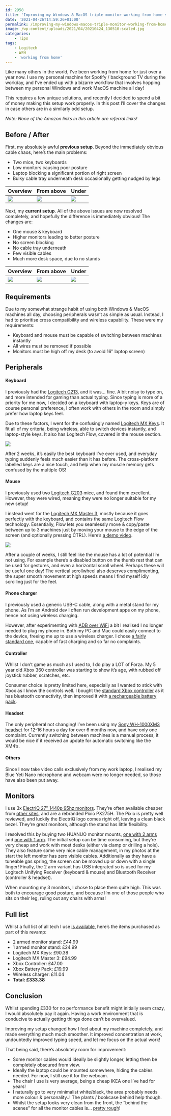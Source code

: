 ```yaml
---
id: 2958
title: 'Improving my Windows & MacOS triple monitor working from home setup'
date: '2021-04-26T14:59:26+01:00'
permalink: /improving-my-windows-macos-triple-monitor-working-from-home-setup/
image: /wp-content/uploads/2021/04/20210424_130510-scaled.jpg
categories:
    - Tips
tags:
    - Logitech
    - WFH
    - 'working from home'
---
```


Like many others in the world, I’ve been working from home for just over a year now. I use my personal machine for Spotify / background TV during the workday, and I’ve ended up with a bizarre workflow that involves hopping between my personal Windows and work MacOS machine all day!

This requires a few unique solutions, and recently I decided to spend a bit of money making this setup work properly. In this post I’ll cover the changes in case others are in a similarly odd setup.

*Note: None of the Amazon links in this article are referral links!*

## Before / After

First, my absolutely awful **previous setup**. Beyond the immediately obvious cable chaos, here’s the main problems:
- Two mice, two keyboards
- Low monitors causing poor posture
- Laptop blocking a significant portion of right screen
- Bulky cable tray underneath desk occasionally getting nudged by legs

| Overview | From above | Under |
| -- | -- | -- |
| [![](/wp-content/uploads/2021/04/vzk1Vo6.jpg)](/wp-content/uploads/2021/04/vzk1Vo6.jpg) | [![](/wp-content/uploads/2021/04/above2.jpeg)](/wp-content/uploads/2021/04/above2.jpeg) | [![](/wp-content/uploads/2021/04/under.jpeg)](/wp-content/uploads/2021/04/under.jpeg) |


Next, my **current setup**. All of the above issues are now resolved completely, and hopefully the difference is immediately obvious! The changes are:
- One mouse &amp; keyboard
- Higher monitors leading to better posture
- No screen blocking
- No cable tray underneath
- Few visible cables
- Much more desk space, due to no stands

| Overview | From above | Under |
| -- | -- | -- |
| [![](/wp-content/uploads/2021/04/hum2TEM.png)](/wp-content/uploads/2021/04/hum2TEM.png) | [![](/wp-content/uploads/2021/04/20210424_130510.jpg)](/wp-content/uploads/2021/04/20210424_130510.jpg) | [![](/wp-content/uploads/2021/04/20210424_130549.jpg)](/wp-content/uploads/2021/04/20210424_130549.jpg) |

## Requirements

Due to my somewhat strange habit of using both Windows &amp; MacOS machines all day, choosing peripherals wasn’t as simple as usual. Instead, I had to prioritise cross compatibility and wireless capability. These were my requirements:

- Keyboard and mouse must be capable of switching between machines instantly
- All wires must be removed if possible
- Monitors must be high off my desk (to avoid 16″ laptop screen)

## Peripherals

#### Keyboard

I previously had the [Logitech G213](https://smile.amazon.co.uk/Logitech-G213-Prodigy-Keyboard-Backlit/dp/B01L6L451Q), and it was… fine. A bit noisy to type on, and more intended for gaming than actual typing. Since typing is more of a priority for me now, I decided on a keyboard with laptop-y keys. Keys are of course personal preference, I often work with others in the room and simply prefer how laptop keys feel.

Due to these factors, I went for the confusingly named [Logitech MX Keys](https://smile.amazon.co.uk/Logitech-Advanced-Illuminated-Bluetooth-Responsive/dp/B07W6HXZ5J/). It fit all of my criteria, being wireless, able to switch devices instantly, and laptop-style keys. It also has Logitech Flow, covered in the mouse section.

[![](/wp-content/uploads/2021/04/2WODInk.png)](/wp-content/uploads/2021/04/2WODInk.png)

After 2 weeks, it’s easily the best keyboard I’ve ever used, and everyday typing suddenly feels much easier than it has before. The cross-platform labelled keys are a nice touch, and help when my muscle memory gets confused by the multiple OS!

#### Mouse

I previously used two [Logitech G203](https://smile.amazon.co.uk/Logitech-Customising-Gaming-Optical-Colour/dp/B01MYQ4HJD) mice, and found them excellent. However, they were wired, meaning they were no longer suitable for my new setup!

I instead went for the [Logitech MX Master 3](https://smile.amazon.co.uk/Logitech-Master-Ultrafast-Customisation-Compatible/dp/B07W6HDNNV/), mostly because it goes perfectly with the keyboard, and contains the same Logitech Flow technology. Essentially, Flow lets you seamlessly move &amp; copy/paste between up to 3 machines just by moving your mouse to the edge of the screen (and optionally pressing CTRL). Here’s [a demo video](https://youtu.be/RHaLIq7CV68?t=307).

[![](/wp-content/uploads/2021/04/vBdgyhL.png)](/wp-content/uploads/2021/04/vBdgyhL.png)

After a couple of weeks, I still feel like the mouse has a lot of potential I’m not using. For example there’s a disabled button on the thumb rest that can be used for gestures, and even a horizontal scroll wheel. Perhaps these will be useful one day! The vertical scrollwheel also deserves complimenting, the super smooth movement at high speeds means I find myself idly scrolling just for the feel.

#### Phone charger

I previously used a generic USB-C cable, along with a metal stand for my phone. As I’m an Android dev I often run development apps on my phone, hence not using wireless charging.

However, after experimenting with [ADB over WiFi](https://developer.android.com/studio/command-line/adb#connect-to-a-device-over-wi-fi-android-11+) a bit I realised I no longer needed to plug my phone in. Both my PC and Mac could easily connect to the device, freeing me up to use a wireless charger. I chose [a fairly standard one](https://smile.amazon.co.uk/gp/product/B07HL9HVVR/r), capable of fast charging and so far no complaints.

#### Controller

Whilst I don’t game as much as I used to, I do play a LOT of Forza. My 5 year old Xbox 360 controller was starting to show it’s age, with rubbed off joystick rubber, scratches, etc.

Consumer choice is pretty limited here, especially as I wanted to stick with Xbox as I know the controls well. I bought the [standard Xbox controller](https://smile.amazon.co.uk/gp/product/B07SDFLVKD/) as it has bluetooth connectivity, then improved it with [a rechargeable battery pack](https://smile.amazon.co.uk/gp/product/B08QN16M7T/).

#### Headset

The only peripheral not changing! I’ve been using my [Sony WH-1000XM3 headset](https://smile.amazon.co.uk/Sony-WH-1000XM3-Wireless-Cancelling-Headphones-Black/dp/B07GDR2LYK/) for 12-16 hours a day for over 6 months now, and have only one complaint. Currently switching between machines is a manual process, it would be nice if it received an update for automatic switching like the XM4’s.

#### Others

Since I now take video calls exclusively from my work laptop, I realised my Blue Yeti Nano microphone and webcam were no longer needed, so those have also been put away.

## Monitors

I use 3x [ElectriQ 27″ 1440p 95hz monitors](https://smile.amazon.co.uk/gp/product/B07TXHBWMK/). They’re often available cheaper from [other sites](https://www.laptopsdirect.co.uk/electriq-27-qhd-1440p-95hz-freesync-hdr-monitor-eiq-27mq95fshdru/version.asp), and are a rebranded Pixio PX275H. The Pixio is pretty well reviewed, and luckily the ElectriQ logo comes right off, leaving a clean black bezel. They’re great monitors, although the stand has little flexibility.

I resolved this by buying two HUANUO monitor mounts, [one with 2 arms](https://smile.amazon.co.uk/gp/product/B08LK6MRYB/) and [one with 1 arm](https://smile.amazon.co.uk/gp/product/B07T4HQS2N/). The initial setup can be time consuming, but they’re very cheap and work with most desks (either via clamp or drilling a hole). They also feature some very nice cable management, in my photos at the start the left monitor has zero visible cables. Additionally as they have a tuneable gas spring, the screen can be moved up or down with a single finger! Finally, the 2 arm variant has USB integrated so is used for my Logitech Unifying Receiver (keyboard &amp; mouse) and Bluetooth Receiver (controller &amp; headset).

When mounting my 3 monitors, I chose to place them quite high. This was both to encourage good posture, and because I’m one of those people who sits on their leg, ruling out any chairs with arms!

## Full list

Whilst a full list of all tech I use [is available](https://smile.amazon.co.uk/hz/wishlist/ls/29YME34CJ44FK/), here’s the items purchased as part of this revamp:

- 2 armed monitor stand: £44.99
- 1 armed monitor stand: £24.99
- Logitech MX Keys: £90.38
- Logitech MX Master 3: £94.99
- Xbox Controller: £47.00
- Xbox Battery Pack: £19.99
- Wireless charger: £11.04
- **Total: £333.38**

## Conclusion

Whilst spending £330 for no performance benefit might initially seem crazy, I would absolutely pay it again. Having a work environment that is conducive to actually getting things done can’t be overvalued.

Improving my setup changed how I feel about my machine completely, and made everything much much smoother. It improved concentration at work, undoubtedly improved typing speed, and let me focus on the actual work!

That being said, there’s absolutely room for improvement:

- Some monitor cables would ideally be slightly longer, letting them be completely obscured from view.
- Ideally the laptop could be mounted somewhere, hiding the cables needed. For now, I still use it for the webcam.
- The chair I use is very average, being a cheap IKEA one I’ve had for years!
- I naturally go to very minimalist white/black, the area probably needs more colour &amp; personality..! The plants / bookcase behind help though.
- Whilst the setup looks very clean from the front, the “behind the scenes” for all the monitor cables is… [pretty rough](https://i.imgur.com/LTyp9Tw.jpg)!